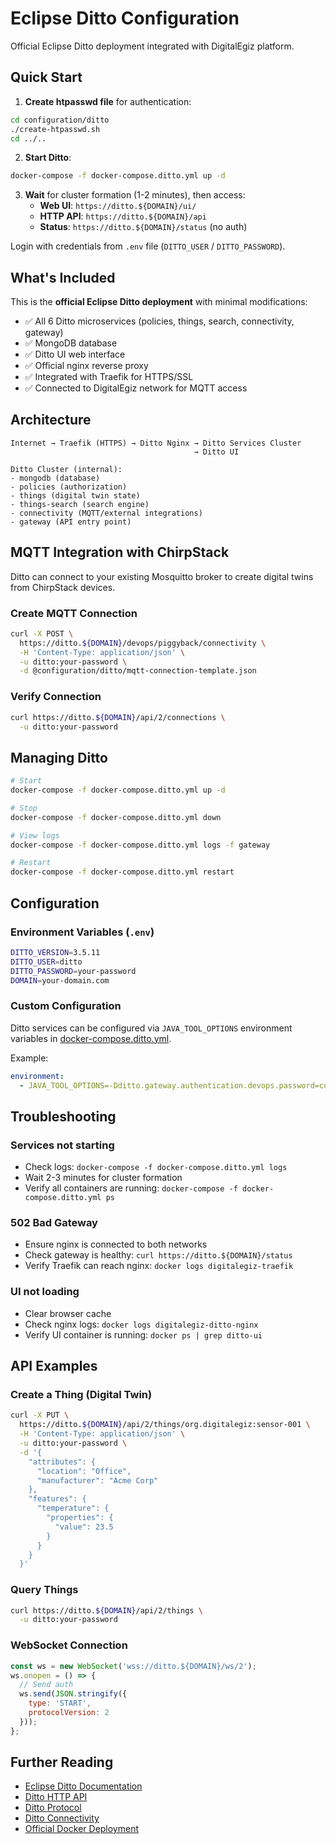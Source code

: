 # Eclipse Ditto Configuration

Official Eclipse Ditto deployment integrated with DigitalEgiz platform.

## Quick Start

1. **Create htpasswd file** for authentication:
```bash
cd configuration/ditto
./create-htpasswd.sh
cd ../..
```

2. **Start Ditto**:
```bash
docker-compose -f docker-compose.ditto.yml up -d
```

3. **Wait** for cluster formation (1-2 minutes), then access:
   - **Web UI**: `https://ditto.${DOMAIN}/ui/`
   - **HTTP API**: `https://ditto.${DOMAIN}/api`
   - **Status**: `https://ditto.${DOMAIN}/status` (no auth)

Login with credentials from `.env` file (`DITTO_USER` / `DITTO_PASSWORD`).

## What's Included

This is the **official Eclipse Ditto deployment** with minimal modifications:
- ✅ All 6 Ditto microservices (policies, things, search, connectivity, gateway)
- ✅ MongoDB database
- ✅ Ditto UI web interface
- ✅ Official nginx reverse proxy
- ✅ Integrated with Traefik for HTTPS/SSL
- ✅ Connected to DigitalEgiz network for MQTT access

## Architecture

```
Internet → Traefik (HTTPS) → Ditto Nginx → Ditto Services Cluster
                                         → Ditto UI

Ditto Cluster (internal):
- mongodb (database)
- policies (authorization)
- things (digital twin state)
- things-search (search engine)
- connectivity (MQTT/external integrations)
- gateway (API entry point)
```

## MQTT Integration with ChirpStack

Ditto can connect to your existing Mosquitto broker to create digital twins from ChirpStack devices.

### Create MQTT Connection

```bash
curl -X POST \
  https://ditto.${DOMAIN}/devops/piggyback/connectivity \
  -H 'Content-Type: application/json' \
  -u ditto:your-password \
  -d @configuration/ditto/mqtt-connection-template.json
```

### Verify Connection

```bash
curl https://ditto.${DOMAIN}/api/2/connections \
  -u ditto:your-password
```

## Managing Ditto

```bash
# Start
docker-compose -f docker-compose.ditto.yml up -d

# Stop
docker-compose -f docker-compose.ditto.yml down

# View logs
docker-compose -f docker-compose.ditto.yml logs -f gateway

# Restart
docker-compose -f docker-compose.ditto.yml restart
```

## Configuration

### Environment Variables (`.env`)

```bash
DITTO_VERSION=3.5.11
DITTO_USER=ditto
DITTO_PASSWORD=your-password
DOMAIN=your-domain.com
```

### Custom Configuration

Ditto services can be configured via `JAVA_TOOL_OPTIONS` environment variables in [docker-compose.ditto.yml](../../docker-compose.ditto.yml).

Example:
```yaml
environment:
  - JAVA_TOOL_OPTIONS=-Dditto.gateway.authentication.devops.password=custom-password
```

## Troubleshooting

### Services not starting
- Check logs: `docker-compose -f docker-compose.ditto.yml logs`
- Wait 2-3 minutes for cluster formation
- Verify all containers are running: `docker-compose -f docker-compose.ditto.yml ps`

### 502 Bad Gateway
- Ensure nginx is connected to both networks
- Check gateway is healthy: `curl https://ditto.${DOMAIN}/status`
- Verify Traefik can reach nginx: `docker logs digitalegiz-traefik`

### UI not loading
- Clear browser cache
- Check nginx logs: `docker logs digitalegiz-ditto-nginx`
- Verify UI container is running: `docker ps | grep ditto-ui`

## API Examples

### Create a Thing (Digital Twin)

```bash
curl -X PUT \
  https://ditto.${DOMAIN}/api/2/things/org.digitalegiz:sensor-001 \
  -H 'Content-Type: application/json' \
  -u ditto:your-password \
  -d '{
    "attributes": {
      "location": "Office",
      "manufacturer": "Acme Corp"
    },
    "features": {
      "temperature": {
        "properties": {
          "value": 23.5
        }
      }
    }
  }'
```

### Query Things

```bash
curl https://ditto.${DOMAIN}/api/2/things \
  -u ditto:your-password
```

### WebSocket Connection

```javascript
const ws = new WebSocket('wss://ditto.${DOMAIN}/ws/2');
ws.onopen = () => {
  // Send auth
  ws.send(JSON.stringify({
    type: 'START',
    protocolVersion: 2
  }));
};
```

## Further Reading

- [Eclipse Ditto Documentation](https://www.eclipse.dev/ditto/)
- [Ditto HTTP API](https://www.eclipse.dev/ditto/httpapi-overview.html)
- [Ditto Protocol](https://www.eclipse.dev/ditto/protocol-overview.html)
- [Ditto Connectivity](https://www.eclipse.dev/ditto/connectivity-overview.html)
- [Official Docker Deployment](https://github.com/eclipse-ditto/ditto/tree/master/deployment/docker)
